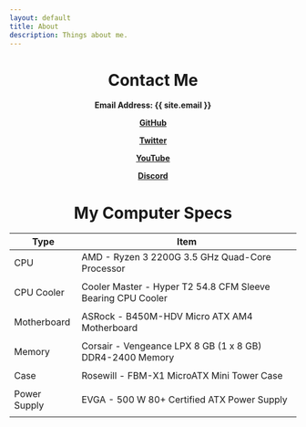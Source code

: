 ```yaml
---
layout: default
title: About
description: Things about me.
---
```

<center>
<h1>Contact Me</h1>
<p><b>Email Address: {{ site.email }}</b></p>
<p><b><a href="https://github.com/Alee14">GitHub</a></b></p>
<p><b><a href="https://twitter.com/Alee14498">Twitter</a></b></p>
<p><b><a href="https://youtube.com/user/Andrew14Lee/">YouTube</a></b></p>
<p><b><a href="https://discord.gg/EFhRDqG">Discord</a></b></p>

<h1>My Computer Specs</h1>
<table class="pcpp-part-list">
  <thead>
    <tr>
      <th>Type</th>
      <th>Item</th>
    </tr>
  </thead>
  <tbody>
    <tr>
      <td class="pcpp-part-list-type">CPU</td>
      <td class="pcpp-part-list-item">AMD - Ryzen 3 2200G 3.5 GHz Quad-Core Processor</td>
    </tr>
    <tr>
    <td></td>
    </tr>
    <tr>
      <td class="pcpp-part-list-type">CPU Cooler</td>
      <td class="pcpp-part-list-item">Cooler Master - Hyper T2 54.8 CFM Sleeve Bearing CPU Cooler</td>
    </tr>
    <tr>
    <td></td>
    </tr>
    <tr>
      <td class="pcpp-part-list-type">Motherboard</td>
      <td class="pcpp-part-list-item">ASRock - B450M-HDV Micro ATX AM4 Motherboard</td>
    </tr>
    <tr>
    <td></td>
    </tr>
    <tr>
      <td class="pcpp-part-list-type">Memory</td>
      <td class="pcpp-part-list-item">Corsair - Vengeance LPX 8 GB (1 x 8 GB) DDR4-2400 Memory</td>
    </tr>
    <tr>
    <td></td>
    </tr>
    <tr>
      <td class="pcpp-part-list-type">Case</td>
      <td class="pcpp-part-list-item">Rosewill - FBM-X1 MicroATX Mini Tower Case</td>
    </tr>
    <tr>
    <td></td>
    </tr>
    <tr>
      <td class="pcpp-part-list-type">Power Supply</td>
      <td class="pcpp-part-list-item">EVGA - 500 W 80+ Certified ATX Power Supply</td>
    </tr>
    <tr>
      <td></td>
    </tr>
  </tbody>
</table>
</center>